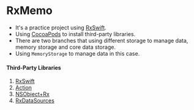 # RxMemo

* It's a practice project using [RxSwift](https://github.com/ReactiveX/RxSwift).
* Using [CocoaPods](https://github.com/CocoaPods/CocoaPods) to install third-party libraries.
* There are two branches that using different storage to manage data, memory storage and core data storage.
* Using `MemoryStorage` to manage data in this case.

#### Third-Party Libraries

1. [RxSwift](https://github.com/ReactiveX/RxSwift)
2. [Action](https://github.com/RxSwiftCommunity/Action)
3. [NSObject+Rx](https://github.com/RxSwiftCommunity/NSObject-Rx)
4. [RxDataSources](https://github.com/RxSwiftCommunity/RxDataSources)
